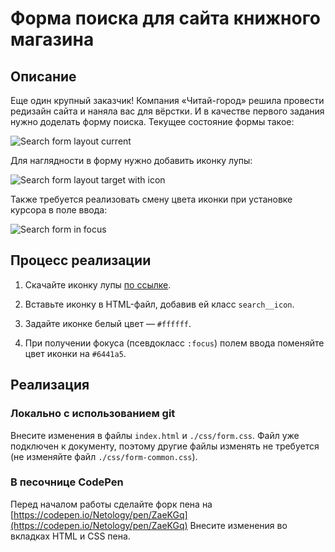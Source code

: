 # Форма поиска для сайта книжного магазина

## Описание

Еще один крупный заказчик! Компания «Читай-город» решила провести редизайн сайта и наняла вас для вёрстки. И в качестве первого задания нужно доделать форму поиска. Текущее состояние формы такое:

![Search form layout current](../../sources/mobile-graphic-form-current.jpeg)

Для наглядности в форму нужно добавить иконку лупы:

![Search form layout target with icon](../../sources/mobile-graphic-form-target.jpeg)

Также требуется реализовать смену цвета иконки при установке курсора в поле ввода:

![Search form in focus](../../sources/mobile-graphic-form-focus.jpeg)

## Процесс реализации

1. Скачайте иконку лупы [по ссылке](https://netology-code.github.io/mq-homeworks/sources/search.svg).

2. Вставьте иконку в HTML-файл, добавив ей класс `search__icon`.

3. Задайте иконке белый цвет — `#ffffff`.

4. При получении фокуса (псевдокласс `:focus`) полем ввода поменяйте цвет иконки на `#6441a5`.

## Реализация

### Локально с использованием git

Внесите изменения в файлы `index.html` и `./css/form.css`. Файл уже подключен к документу, поэтому другие файлы изменять не требуется (не изменяйте файл `./css/form-common.css`).

### В песочнице CodePen

Перед началом работы сделайте форк пена на [https://codepen.io/Netology/pen/ZaeKGq](https://codepen.io/Netology/pen/ZaeKGq)
Внесите изменения во вкладках HTML и CSS пена.